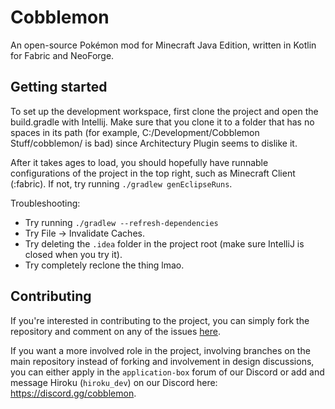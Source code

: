 # Cobblemon

An open-source Pokémon mod for Minecraft Java Edition, written in Kotlin for Fabric and NeoForge.

## Getting started

To set up the development workspace, first clone the project and open the build.gradle with Intellij. Make sure that you clone it to a folder that has no spaces in its path (for example, C:/Development/Cobblemon Stuff/cobblemon/ is bad) since Architectury Plugin seems to dislike it.

After it takes ages to load, you should hopefully have runnable configurations of the project in the top right, such as Minecraft Client (:fabric). If not, try running `./gradlew genEclipseRuns`.

Troubleshooting:
- Try running `./gradlew --refresh-dependencies`
- Try File -> Invalidate Caches.
- Try deleting the `.idea` folder in the project root (make sure IntelliJ is closed when you try it).
- Try completely reclone the thing lmao.

## Contributing

If you're interested in contributing to the project, you can simply fork the repository and comment on any of the issues 
[here](https://gitlab.com/cable-mc/cobblemon/-/issues?scope=all&state=opened&label_name[]=accepted&assignee_id=None).

If you want a more involved role in the project, involving branches on the main repository instead of forking and involvement
in design discussions, you can either apply in the `application-box` forum of our Discord or add and message Hiroku (`hiroku_dev`) on our Discord here: https://discord.gg/cobblemon.

